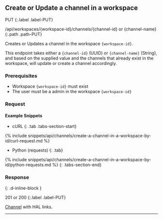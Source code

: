 ## Create or Update a channel in a workspace

PUT
{:.label .label-PUT}

/api/workspaces/{workspace-id}/channels/{channel-id} or {channel-name}
{:.path .path-PUT}

Creates or Updates a channel in the workspace `{workspace-id}`.

This endpoint takes either a `{channel-id}` (UUID) or `{channel-name}` (String), and based on the supplied value and the channels that already exist in the workspace, will update or create a channel accordingly.

### Prerequisites
- Workspace `{workspace-id}` must exist
- The user must be a admin in the workspace `{workspace-id}`

### Request
#### Example Snippets
- cURL
{: .tab .tabs-section-start}

{% include snippets/api/channels/create-a-channel-in-a-workspace-by-id/curl-request.md %}

- Python (requests)
{: .tab}

{% include snippets/api/channels/create-a-channel-in-a-workspace-by-id/python-requests.md %}
{: .tabs-section-end}

### Response
{: .d-inline-block }

201 or 200
{:.label .label-PUT}

[Channel](#channel) with HAL links.

---
